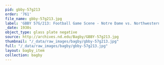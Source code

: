 ```yaml
---
pid: gbby-57g213
order: '761'
file_name: gbby-57g213.jpg
label: 'GBBY 57G/213: Football Game Scene - Notre Dame vs. Northwestern - c1930s'
_date: 1930s
object_type: glass plate negative
source: http://archives.nd.edu/Bagby/GBBY-57g213.jpg
thumbnail: "/_data/raw_images/bagby/gbby-57g213.jpg"
full: "/_data/raw_images/bagby/gbby-57g213.jpg"
layout: bagby_item
collection: bagby
---
```

